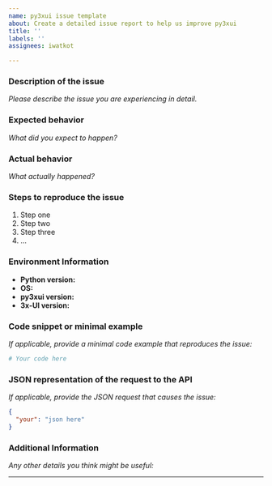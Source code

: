 ```yaml
---
name: py3xui issue template
about: Create a detailed issue report to help us improve py3xui
title: ''
labels: ''
assignees: iwatkot

---
```


### Description of the issue
*Please describe the issue you are experiencing in detail.*

### Expected behavior
*What did you expect to happen?*

### Actual behavior
*What actually happened?*

### Steps to reproduce the issue
1. Step one
2. Step two
3. Step three
4. ...

### Environment Information
- **Python version:** 
- **OS:** 
- **py3xui version:** 
- **3x-UI version:** 

### Code snippet or minimal example
*If applicable, provide a minimal code example that reproduces the issue:*

```python
# Your code here
```

### JSON representation of the request to the API
*If applicable, provide the JSON request that causes the issue:*

```json
{
  "your": "json here"
}
```

### Additional Information
*Any other details you think might be useful:*



---

